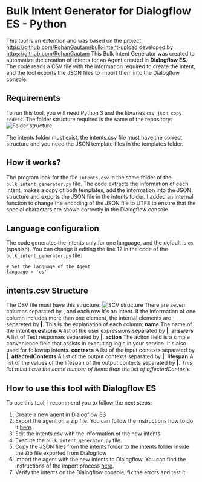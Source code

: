 # Bulk Intent Generator for Dialogflow ES - Python
This tool is an extention and was based on the project https://github.com/RohanGautam/bulk-intent-upload developed by https://github.com/RohanGautam
This Bulk Intent Generator was created to automatize the creation of intents for an Agent created in **Dialogflow ES**. The code reads a CSV file with the information required to create the intent, and the tool exports the JSON files to import them into the Dialogflow console.
## Requirements
To run this tool, you will need Python 3 and the libraries `csv json copy codecs`. 
The folder structure required is the same of the repository:
![Folder structure](../src/folders.png)

The intents folder must exist, the intents.csv file must have the correct structure and you need the JSON template files in the templates folder.

## How it works?
The program look for the file `intents.csv` in the same folder of the `bulk_intent_generator.py` file.
The code extracts the information of each intent, makes a copy of both templates, add the information into the JSON structure and exports the JSON file in the intents folder. I added an internal function to change the encoding of the JSON file to UTF8 to ensure that the special characters are shown correctly in the Dialogflow console.

## Language configuration
The code generates the intents only for one language, and the default is `es` (spanish). You can change it editing the line 12 in the code of the `bulk_intent_generator.py` file:

```
# Set the language of the Agent
language = 'es'
```

## intents.csv Structure
The CSV file must have this structure:
![SCV structure](../src/csv.png)
There are seven columns separated by **,** and each row it's an intent. If the information of one column includes more than one element, the internal elements are separeted by **|**.
This is the explanation of each column:
**name** The name of the intent
**questions** A list of the user expressions separated by **|**.
**answers** A list of Text responses separated by **|**.
**action** The action field is a simple convenience field that assists in executing logic in your service. It's also used for followup intents.
**contexts** A list of the input contexts separated by **|**.
**affectedContexts** A list of the output contexts separated by **|**.
**lifespan** A list of the values of the lifespan of the output contexts separated by **|**. *This list must have the same number of items than the list of affectedContexts*

## How to use this tool with Dialogflow ES
To use this tool, I recommend you to follow the next steps:
1. Create a new agent in Dialogflow ES
2. Export the agent on a zip file. You can follow the instructions how to do it [here](https://cloud.google.com/dialogflow/es/docs/agents-settings?hl=es-419#ml).
3. Edit the intents.csv with the information of the new intents.
4. Execute the `bulk_intent_generator.py` file.
5. Copy the JSON files from the intents folder to the intents folder inside the Zip file exported from Dialogflow
6. Import the agent with the new intents to Dialogflow. You can find the instructions of the import process [here](https://cloud.google.com/dialogflow/es/docs/agents-settings?hl=es-419#ml).
7. Verify the intents on the Dialogflow console, fix the errors and test it.

